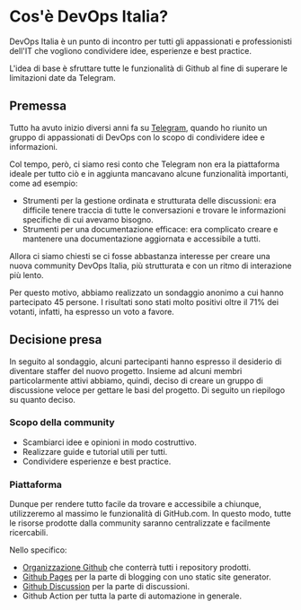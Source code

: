 # Cos'è DevOps Italia?
DevOps Italia è un punto di incontro per tutti gli appassionati e professionisti dell'IT che vogliono condividere idee, esperienze e best practice. 

L'idea di base è sfruttare tutte le funzionalità di Github al fine di superare le limitazioni date da Telegram.

## Premessa
Tutto ha avuto inizio diversi anni fa su [Telegram](https://t.me/devopsitalia), quando ho riunito un gruppo di appassionati di DevOps con lo scopo di condividere idee e informazioni.

Col tempo, però, ci siamo resi conto che Telegram non era la piattaforma ideale per tutto ciò e in aggiunta mancavano alcune funzionalità importanti, come ad esempio:
* Strumenti per la gestione ordinata e strutturata delle discussioni: era difficile tenere traccia di tutte le conversazioni e trovare le informazioni specifiche di cui avevamo bisogno.
* Strumenti per una documentazione efficace: era complicato creare e mantenere una documentazione aggiornata e accessibile a tutti.


Allora ci siamo chiesti se ci fosse abbastanza interesse per creare una nuova community DevOps Italia, più strutturata e con un ritmo di interazione più lento.

Per questo motivo, abbiamo realizzato un sondaggio anonimo a cui hanno partecipato 45 persone. I risultati sono stati molto positivi oltre il 71% dei votanti, infatti, ha espresso un voto a favore.

## Decisione presa
In seguito al sondaggio, alcuni partecipanti hanno espresso il desiderio di diventare staffer del nuovo progetto. Insieme ad alcuni membri particolarmente attivi abbiamo, quindi, deciso di creare un gruppo di discussione veloce per gettare le basi del progetto. Di seguito un riepilogo su quanto deciso.

### Scopo della community
* Scambiarci idee e opinioni in modo costruttivo.
* Realizzare guide e tutorial utili per tutti.
* Condividere esperienze e best practice.

### Piattaforma
Dunque per rendere tutto facile da trovare e accessibile a chiunque, utilizzeremo al massimo le funzionalità di GitHub.com. In questo modo, tutte le risorse prodotte dalla community saranno centralizzate e facilmente ricercabili.

Nello specifico:
* [Organizzazione Github](https://github.com/DevOpsItalia/) che conterrà tutti i repository prodotti.
* [Github Pages](http://devopsitalia.github.io/) per la parte di blogging con uno static site generator.
* [Github Discussion](https://github.com/DevOpsItalia/devopsitalia.github.io/discussions) per la parte di discussioni.
* Github Action per tutta la parte di automazione in generale.

